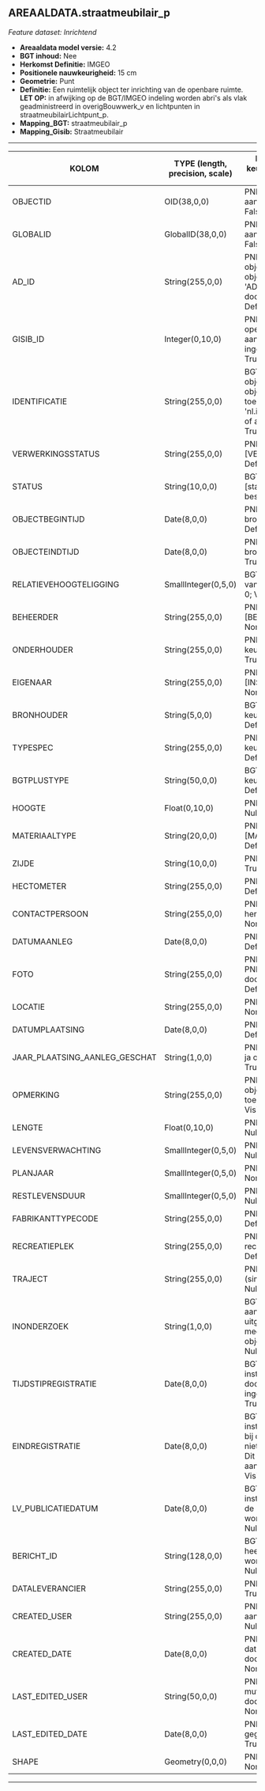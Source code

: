 ## AREAALDATA.straatmeubilair_p

*Feature dataset: Inrichtend*


* __Areaaldata model versie:__ 4.2
* __BGT inhoud:__ Nee
* __Herkomst Definitie:__ IMGEO
* __Positionele nauwkeurigheid:__ 15 cm
* __Geometrie:__ Punt
* __Definitie:__ Een ruimtelijk object ter inrichting van de openbare ruimte. __LET OP:__ in afwijking op de BGT/IMGEO indeling worden abri's als vlak geadministreerd in overigBouwwerk_v en lichtpunten in straatmeubilairLichtpunt_p.
* __Mapping_BGT:__ straatmeubilair_p
* __Mapping_Gisib:__ Straatmeubilair

***

|__KOLOM__                             |__TYPE (length, precision, scale)__          	          |__DEFINITIE__(oorsprong; beschrijving; keuzelijst; nullable; default; zichtbaar in Areaalviewer)|
|------                              |----          	        |-----    |
|OBJECTID                            |OID(38,0,0)               |PNH; Intern ArcGIS Identificatienummer, aangemaakt door ArcGIS; ; Nullable: False; Default: None; Visible: Yes|
|GLOBALID                            |GlobalID(38,0,0)          |PNH; Global Unique Identifier, aangemaakt door ArcGIS; ; Nullable: False; Default: None; Visible: No|
|AD_ID                               |String(255,0,0)           |PNH; Uniek identificatienummer voor het object dat onveranderlijk is zolang het object bestaat in Areaaldata: in format 'AD.[GUID]'. Dit moet worden ingevuld door de aannemer; ; Nullable: False; Default: None; Visible: Yes|
|GISIB_ID                            |Integer(0,10,0)           |PNH; Uniek Identificatienummer beheer openbare ruimte (GISIB), wordt aangemaakt in GISIB en mag niet worden ingevuld door de aannemer; ; Nullable: True; Default: None; Visible: No|
|IDENTIFICATIE                       |String(255,0,0)           |BGT; Uniek identificatienummer voor het object dat onveranderlijk is zolang het object bestaat: bevat indien van toepassing BGT/IMKL ID in format 'nl.imgeo/imkl.bronhouderscode.LokaalID' of anders: '00000'.LokaalID; ; Nullable: True; Default: None; Visible: No|
|VERWERKINGSSTATUS                   |String(255,0,0)           |PNH; Status van de gegevens; keuzelijst [VERWERKINGSSTATUS]; Nullable: False; Default: Nieuw; Visible: Yes|
|STATUS                              |String(10,0,0)            |BGT; BGT status van het object; keuzelijst [status]; Nullable: False; Default: bestaand; Visible: No|
|OBJECTBEGINTIJD                     |Date(8,0,0)               |PNH; Datum waarop het object bij de bronhouder is ontstaan; ; Nullable: True; Default: None; Visible: Yes|
|OBJECTEINDTIJD                      |Date(8,0,0)               |PNH; Datum waarop het object bij de bronhouder niet meer geldig is; ; Nullable: True; Default: None; Visible: Yes|
|RELATIEVEHOOGTELIGGING              |SmallInteger(0,5,0)       |BGT; Aanduiding voor de relatieve hoogte van het object; ; Nullable: False; Default: 0; Visible: Yes|
|BEHEERDER                           |String(255,0,0)           |PNH; Beheerder van het object; keuzelijst [BEHEERDER]; Nullable: True; Default: None; Visible: Yes|
|ONDERHOUDER                         |String(255,0,0)           |PNH; Onderhouder van het object; keuzelijst [ONDERHOUDER]; Nullable: True; Default: None; Visible: Yes|
|EIGENAAR                            |String(255,0,0)           |PNH; Eigenaar van het object; keuzelijst [INSTANTIE]; Nullable: True; Default: None; Visible: Yes|
|BRONHOUDER                          |String(5,0,0)             |BGT; De bronhoudercode van het object; keuzelijst [bronhouder]; Nullable: False; Default: None; Visible: No|
|TYPESPEC                            |String(255,0,0)           |PNH; Nadere typering van het object; keuzelijst [typeSpecSTM]; Nullable: True; Default: None; Visible: Yes|
|BGTPLUSTYPE                         |String(50,0,0)            |BGT; Nadere type omschrijving in de BGT; keuzelijst [typeSTM]; Nullable: False; Default: None; Visible: No|
|HOOGTE                              |Float(0,10,0)             |PNH; Hoogte van het lichtpunt in meter; ; Nullable: True; Default: None; Visible: Yes|
|MATERIAALTYPE                       |String(20,0,0)            |PNH; Materiaalkeuze; keuzelijst [MATERIAALTYPE]; Nullable: True; Default: None; Visible: Yes|
|ZIJDE                               |String(10,0,0)            |PNH; Zijde; keuzelijst [ZIJDE]; Nullable: True; Default: None; Visible: No|
|HECTOMETER                          |String(255,0,0)           |PNH; Hectometrering; ; Nullable: True; Default: None; Visible: Yes|
|CONTACTPERSOON                      |String(255,0,0)           |PNH; Contactpersoon namens de herdenkers; ; Nullable: True; Default: None; Visible: No|
|DATUMAANLEG                         |Date(8,0,0)               |PNH; Datum Aanleg; ; Nullable: True; Default: None; Visible: No|
|FOTO                                |String(255,0,0)           |PNH; Locatie van de foto op de S schijf bij PNH. Deze hoeft niet gevuld te worden door de aannemer; ; Nullable: True; Default: None; Visible: No|
|LOCATIE                             |String(255,0,0)           |PNH; Zijweg; ; Nullable: True; Default: None; Visible: Yes|
|DATUMPLAATSING                      |Date(8,0,0)               |PNH; Datum aanleg; ; Nullable: True; Default: None; Visible: No|
|JAAR_PLAATSING_AANLEG_GESCHAT       |String(1,0,0)             |PNH; Jaar plaatsing of aanleg is geschat: ja of nee; keuzelijst [jaNee]; Nullable: True; Default: N; Visible: No|
|OPMERKING                           |String(255,0,0)           |PNH; Algemene opmerking voor het object, zoals een omschrijving of toelichting; ; Nullable: True; Default: None; Visible: Yes|
|LENGTE                              |Float(0,10,0)             |PNH; Lengte van de boom in meter; ; Nullable: True; Default: None; Visible: Yes|
|LEVENSVERWACHTING                   |SmallInteger(0,5,0)       |PNH; Levensverwachting in jaren jaar; ; Nullable: True; Default: None; Visible: No|
|PLANJAAR                            |SmallInteger(0,5,0)       |PNH; Planjaar; ; Nullable: True; Default: None; Visible: No|
|RESTLEVENSDUUR                      |SmallInteger(0,5,0)       |PNH; Restlevensduur in maanden; ; Nullable: True; Default: None; Visible: No|
|FABRIKANTTYPECODE                   |String(255,0,0)           |PNH; Fabrikanttypecode; ; Nullable: True; Default: None; Visible: Yes|
|RECREATIEPLEK                       |String(255,0,0)           |PNH; Verwijzende sleutel naar recreatieplek_v (simpel); ; Nullable: True; Default: None; Visible: No|
|TRAJECT                             |String(255,0,0)           |PNH; Verwijzende sleutel naar traject_v (simpel); keuzelijst [TRAJECT_NAAM]; Nullable: True; Default: None; Visible: Yes|
|INONDERZOEK                         |String(1,0,0)             |BGT; Een aanduiding waarmee wordt aangegeven dat een onderzoek wordt uitgevoerd naar de juistheid van een of meer gegevens van het betreffende object: Ja/Nee; keuzelijst [jaNee]; Nullable: False; Default: N; Visible: No|
|TIJDSTIPREGISTRATIE                 |Date(8,0,0)               |BGT; Datum en tijdstip waarop deze instantie van het object is opgenomen door de bronhouder. Dit mag niet worden ingevuld door de aannemer; ; Nullable: True; Default: None; Visible: No|
|EINDREGISTRATIE                     |Date(8,0,0)               |BGT; Datum en tijdstip waarop deze instantie van het object niet meer geldig is bij de bronhouder. Wanneer deze waarde niet is ingevuld is de instantie nog geldig. Dit mag niet worden ingevuld door de aannemer; ; Nullable: True; Default: None; Visible: No|
|LV_PUBLICATIEDATUM                  |Date(8,0,0)               |BGT; Datum en tijdstip waarop deze instantie van het object is opgenomen in de Landelijke Voorziening. Dit mag niet worden ingevuld door de aannemer; ; Nullable: True; Default: None; Visible: No|
|BERICHT_ID                          |String(128,0,0)           |BGT; Nummer van het bericht dat PNH heeft verzonden naar LV. Dit mag niet worden ingevuld door de aannemer; ; Nullable: True; Default: None; Visible: No|
|DATALEVERANCIER                     |String(255,0,0)           |PNH; Leverancier van de data; ; Nullable: True; Default: None; Visible: No|
|CREATED_USER                        |String(255,0,0)           |PNH; Naam van gebruiker die de rij heeft aangemaakt, gegenereerd door ArcGIS; ; Nullable: True; Default: None; Visible: No|
|CREATED_DATE                        |Date(8,0,0)               |PNH; Datum waarop de rij aan de database is toegevoegd, gegenereerd door ArcGIS; ; Nullable: True; Default: None; Visible: No|
|LAST_EDITED_USER                    |String(50,0,0)            |PNH; Naam van gebruiker die de laatste mutatie heeft doorgevoerd, gegenereerd door ArcGIS; ; Nullable: True; Default: None; Visible: No|
|LAST_EDITED_DATE                    |Date(8,0,0)               |PNH; Datum van de laatste mutatie, gegenereerd door ArcGIS; ; Nullable: True; Default: None; Visible: No|
|SHAPE                               |Geometry(0,0,0)           |PNH; Punt; ; Nullable: False; Default: None; Visible: Yes|


***
